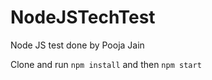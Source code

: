 # NodeJSTechTest
Node JS test done by Pooja Jain


Clone and run `npm install` and then `npm start`

